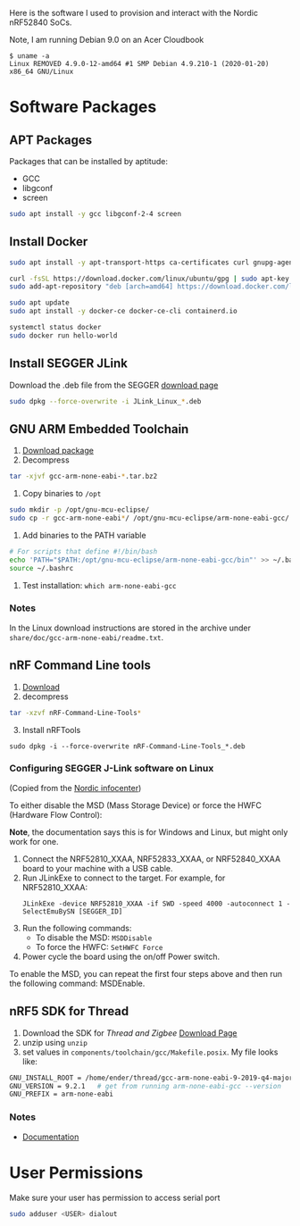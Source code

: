 Here is the software I used to provision and interact with the Nordic nRF52840 SoCs.

Note, I am running Debian 9.0 on an Acer Cloudbook
```
$ uname -a
Linux REMOVED 4.9.0-12-amd64 #1 SMP Debian 4.9.210-1 (2020-01-20) x86_64 GNU/Linux
```


# Software Packages

## APT Packages
Packages that can be installed by aptitude:
- GCC
- libgconf
- screen
```bash
sudo apt install -y gcc libgconf-2-4 screen
```

## Install Docker
```bash
sudo apt install -y apt-transport-https ca-certificates curl gnupg-agent software-properties-common

curl -fsSL https://download.docker.com/linux/ubuntu/gpg | sudo apt-key add -
sudo add-apt-repository "deb [arch=amd64] https://download.docker.com/linux/ubuntu $(lsb_release -cs) stable"

sudo apt update
sudo apt install -y docker-ce docker-ce-cli containerd.io

systemctl status docker
sudo docker run hello-world
```


## Install SEGGER JLink
Download the .deb file from the SEGGER [download page](https://www.segger.com/downloads/jlink/#J-LinkSoftwareAndDocumentationPack)
```bash
sudo dpkg --force-overwrite -i JLink_Linux_*.deb
```


## GNU ARM Embedded Toolchain
1. [Download package](https://developer.arm.com/tools-and-software/open-source-software/developer-tools/gnu-toolchain/gnu-rm/downloads)
1. Decompress
  ```bash
  tar -xjvf gcc-arm-none-eabi-*.tar.bz2
  ```
1. Copy binaries to `/opt`
  ```bash
  sudo mkdir -p /opt/gnu-mcu-eclipse/
  sudo cp -r gcc-arm-none-eabi*/ /opt/gnu-mcu-eclipse/arm-none-eabi-gcc/
  ```
1. Add binaries to the PATH variable
  ```bash
  # For scripts that define #!/bin/bash
  echo 'PATH="$PATH:/opt/gnu-mcu-eclipse/arm-none-eabi-gcc/bin"' >> ~/.bashrc
  source ~/.bashrc
  ```
1. Test installation: `which arm-none-eabi-gcc`

### Notes
In the Linux download instructions are stored in the archive under `share/doc/gcc-arm-none-eabi/readme.txt`.


## nRF Command Line tools
1. [Download](https://www.nordicsemi.com/Software-and-tools/Development-Tools/nRF-Command-Line-Tools/Download#infotabs)
2. decompress
  ```bash
  tar -xzvf nRF-Command-Line-Tools*
  ```
3. Install nRFTools
  ```
  sudo dpkg -i --force-overwrite nRF-Command-Line-Tools_*.deb
  ```


### Configuring SEGGER J-Link software on Linux
(Copied from the [Nordic infocenter](https://infocenter.nordicsemi.com/topic/sdk_tz_v4.0.0/thread_zigbee__intro.html))

To either disable the MSD (Mass Storage Device) or force the HWFC (Hardware Flow Control):

**Note**, the documentation says this is for Windows and Linux, but might only work for one.

1. Connect the NRF52810_XXAA, NRF52833_XXAA, or NRF52840_XXAA board to your machine with a USB cable.
2. Run JLinkExe to connect to the target. For example, for NRF52810_XXAA:
    ```
    JLinkExe -device NRF52810_XXAA -if SWD -speed 4000 -autoconnect 1 -SelectEmuBySN [SEGGER_ID]
    ```
3. Run the following commands:
    - To disable the MSD:
    `MSDDisable`
    - To force the HWFC:
    `SetHWFC Force`
4. Power cycle the board using the on/off Power switch.

To enable the MSD, you can repeat the first four steps above and then run the following command: MSDEnable.


## nRF5 SDK for Thread
1. Download the SDK for *Thread and Zigbee* [Download Page](https://www.nordicsemi.com/Software-and-Tools/Software/nRF5-SDK-for-Thread-and-Zigbee/Download#infotabs)
2. unzip using `unzip`
3. set values in `components/toolchain/gcc/Makefile.posix`. My file looks like:
```bash
GNU_INSTALL_ROOT = /home/ender/thread/gcc-arm-none-eabi-9-2019-q4-major/bin/  # Where GNU ARM Embedded Toolchain was installed
GNU_VERSION = 9.2.1   # get from running arm-none-eabi-gcc --version
GNU_PREFIX = arm-none-eabi
```

### Notes
- [Documentation](https://infocenter.nordicsemi.com/topic/struct_sdk/struct/sdk_thread_zigbee_latest.html)


# User Permissions
Make sure your user has permission to access serial port
```bash
sudo adduser <USER> dialout
```
